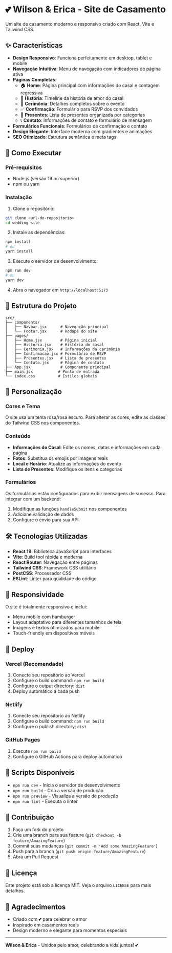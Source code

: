 # 💕 Wilson & Erica - Site de Casamento

Um site de casamento moderno e responsivo criado com React, Vite e Tailwind CSS.

## ✨ Características

- **Design Responsivo**: Funciona perfeitamente em desktop, tablet e mobile
- **Navegação Intuitiva**: Menu de navegação com indicadores de página ativa
- **Páginas Completas**:
  - 🏠 **Home**: Página principal com informações do casal e contagem regressiva
  - 📖 **História**: Timeline da história de amor do casal
  - 💒 **Cerimônia**: Detalhes completos sobre o evento
  - ✅ **Confirmação**: Formulário para RSVP dos convidados
  - 🎁 **Presentes**: Lista de presentes organizada por categorias
  - 📞 **Contato**: Informações de contato e formulário de mensagem
- **Formulários Funcionais**: Formulários de confirmação e contato
- **Design Elegante**: Interface moderna com gradientes e animações
- **SEO Otimizado**: Estrutura semântica e meta tags

## 🚀 Como Executar

### Pré-requisitos

- Node.js (versão 16 ou superior)
- npm ou yarn

### Instalação

1. Clone o repositório:

```bash
git clone <url-do-repositorio>
cd wedding-site
```

2. Instale as dependências:

```bash
npm install
# ou
yarn install
```

3. Execute o servidor de desenvolvimento:

```bash
npm run dev
# ou
yarn dev
```

4. Abra o navegador em `http://localhost:5173`

## 📁 Estrutura do Projeto

```
src/
├── components/
│   ├── Navbar.jsx      # Navegação principal
│   └── Footer.jsx      # Rodapé do site
├── pages/
│   ├── Home.jsx        # Página inicial
│   ├── Historia.jsx    # História do casal
│   ├── Cerimonia.jsx   # Informações da cerimônia
│   ├── Confirmacao.jsx # Formulário de RSVP
│   ├── Presentes.jsx   # Lista de presentes
│   └── Contato.jsx     # Página de contato
├── App.jsx             # Componente principal
├── main.jsx           # Ponto de entrada
└── index.css          # Estilos globais
```

## 🎨 Personalização

### Cores e Tema

O site usa um tema rosa/rosa escuro. Para alterar as cores, edite as classes do Tailwind CSS nos componentes.

### Conteúdo

- **Informações do Casal**: Edite os nomes, datas e informações em cada página
- **Fotos**: Substitua os emojis por imagens reais
- **Local e Horário**: Atualize as informações do evento
- **Lista de Presentes**: Modifique os itens e categorias

### Formulários

Os formulários estão configurados para exibir mensagens de sucesso. Para integrar com um backend:

1. Modifique as funções `handleSubmit` nos componentes
2. Adicione validação de dados
3. Configure o envio para sua API

## 🛠️ Tecnologias Utilizadas

- **React 19**: Biblioteca JavaScript para interfaces
- **Vite**: Build tool rápida e moderna
- **React Router**: Navegação entre páginas
- **Tailwind CSS**: Framework CSS utilitário
- **PostCSS**: Processador CSS
- **ESLint**: Linter para qualidade do código

## 📱 Responsividade

O site é totalmente responsivo e inclui:

- Menu mobile com hamburger
- Layout adaptativo para diferentes tamanhos de tela
- Imagens e textos otimizados para mobile
- Touch-friendly em dispositivos móveis

## 🚀 Deploy

### Vercel (Recomendado)

1. Conecte seu repositório ao Vercel
2. Configure o build command: `npm run build`
3. Configure o output directory: `dist`
4. Deploy automático a cada push

### Netlify

1. Conecte seu repositório ao Netlify
2. Configure o build command: `npm run build`
3. Configure o publish directory: `dist`

### GitHub Pages

1. Execute `npm run build`
2. Configure o GitHub Actions para deploy automático

## 📝 Scripts Disponíveis

- `npm run dev` - Inicia o servidor de desenvolvimento
- `npm run build` - Cria a versão de produção
- `npm run preview` - Visualiza a versão de produção
- `npm run lint` - Executa o linter

## 🤝 Contribuição

1. Faça um fork do projeto
2. Crie uma branch para sua feature (`git checkout -b feature/AmazingFeature`)
3. Commit suas mudanças (`git commit -m 'Add some AmazingFeature'`)
4. Push para a branch (`git push origin feature/AmazingFeature`)
5. Abra um Pull Request

## 📄 Licença

Este projeto está sob a licença MIT. Veja o arquivo `LICENSE` para mais detalhes.

## 💝 Agradecimentos

- Criado com 💕 para celebrar o amor
- Inspirado em casamentos reais
- Design moderno e elegante para momentos especiais

---

**Wilson & Erica** - Unidos pelo amor, celebrando a vida juntos! 💕
